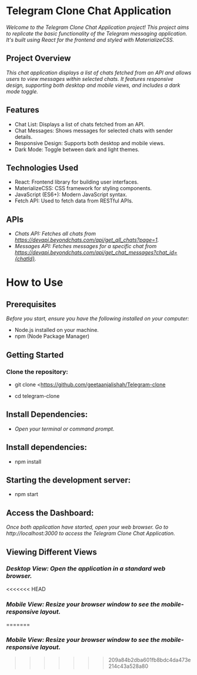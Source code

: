 # Telegram Clone Chat Application
*Welcome to the Telegram Clone Chat Application project! This project aims to replicate the basic functionality of the Telegram messaging application. It's built using React for the frontend and styled with MaterializeCSS.*

## Project Overview
*This chat application displays a list of chats fetched from an API and allows users to view messages within selected chats. It features responsive design, supporting both desktop and mobile views, and includes a dark mode toggle.*

## Features
- Chat List: Displays a list of chats fetched from an API.
- Chat Messages: Shows messages for selected chats with     sender details.
- Responsive Design: Supports both desktop and mobile views.
- Dark Mode: Toggle between dark and light themes.

## Technologies Used
- React: Frontend library for building user interfaces.
- MaterializeCSS: CSS framework for styling components.
- JavaScript (ES6+): Modern JavaScript syntax.
- Fetch API: Used to fetch data from RESTful APIs.

## APIs
- *Chats API: Fetches all chats from https://devapi.beyondchats.com/api/get_all_chats?page=1.*
- *Messages API: Fetches messages for a specific chat from https://devapi.beyondchats.com/api/get_chat_messages?chat_id={chatId}.*

# How to Use

## Prerequisites
*Before you start, ensure you have the following installed on your computer:*

- Node.js installed on your machine.
- npm (Node Package Manager)

## Getting Started
### Clone the repository:
 - git clone <https://github.com/geetaanjalishah/Telegram-clone
 >
- cd telegram-clone


## Install Dependencies:
* *Open your terminal or command prompt.*

## Install dependencies:

- npm install

## Starting the development server:

- npm start

## Access the Dashboard:
*Once both application have started, open your web browser.*
*Go to http://localhost:3000 to access the Telegram Clone Chat Application.*

## Viewing Different Views

### *Desktop View: Open the application in a standard web browser.*
<<<<<<< HEAD
### *Mobile View: Resize your browser window to see the mobile-responsive layout.*
=======
### *Mobile View: Resize your browser window to see the mobile-responsive layout.*
>>>>>>> 209a84b2dba601fb8bdc4da473e214c43a528a80
